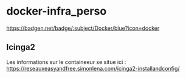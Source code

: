 # docker-infra_perso

https://badgen.net/badge/:subject/Docker/blue?icon=docker
## Icinga2 

Les informations sur le containeeur se situe ici : 
https://reseauxeasyandfree.simonlena.com/icinga2-installandconfig/
